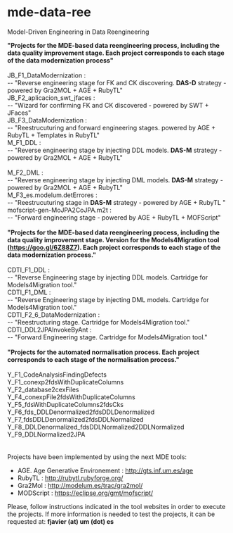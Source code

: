 # mde-data-ree
Model-Driven Engineering in Data Reengineering

<strong>"Projects for the MDE-based data reengineering process, including the data quality improvement stage. Each project corresponds to each stage of the data modernization process"</strong><br><br>
JB_F1_DataModernization : <br> -- "Reverse engineering stage for FK and CK discovering. <strong>DAS-D</strong> strategy - powered by Gra2MOL + AGE + RubyTL" <br> 
JB_F2_aplicacion_swt_jfaces : <br> -- "Wizard for confirming FK and CK discovered - powered by SWT + JFaces" <br>
JB_F3_DataModernization : <br> -- "Reestrucuturing and forward engineering stages. powered by AGE + RubyTL + Templates in RubyTL" <br>
M_F1_DDL : <br> -- "Reverse engineering stage by injecting DDL models. <strong>DAS-M</strong> strategy - powered by Gra2MOL + AGE + RubyTL" <br> <br>
M_F2_DML : <br> -- "Reverse engineering stage by injecting DML models. <strong>DAS-M</strong> strategy - powered by Gra2MOL + AGE + RubyTL" <br>
M_F3_es.modelum.detErrores : <br> -- "Reestrucuturing stage in <strong>DAS-M</strong> strategy - powered by AGE + RubyTL " <br>
mofscript-gen-MoJPA2CoJPA.m2t : <br> -- "Forward engineering stage - powered by AGE + RubyTL + MOFScript" <br>
<br>
<strong>"Projects for the MDE-based data reengineering process, including the data quality improvement stage. Version for the Models4Migration tool (https://goo.gl/6Z88Z7). Each project corresponds to each stage of the data modernization process."</strong><br><br>
CDTI_F1_DDL : <br> -- "Reverse Engineering stage by injecting DDL models. Cartridge for Models4Migration tool." <br>
CDTI_F1_DML : <br> -- "Reverse Engineering stage by injecting DML models. Cartridge for Models4Migration tool." <br>
CDTI_F2_6_DataModernization : <br> -- "Reestructuring stage. Cartridge for Models4Migration tool." <br>
CDTI_DDL2JPAInvokeByAnt : <br> -- "Forward Engineering stage. Cartridge for Models4Migration tool." <br>
<br>
<strong>"Projects for the automated normalisation process. Each project corresponds to each stage of the normalisation process."</strong><br><br>
Y_F1_CodeAnalysisFindingDefects<br>
Y_F1_conexp2fdsWithDuplicateColumns<br>
Y_F2_database2cexFiles<br>
Y_F4_conexpFile2fdsWithDuplicateColumns<br>
Y_F5_fdsWithDuplicateColumns2fdsCks<br>
Y_F6_fds_DDLDenormalized2fdsDDLDenormalized<br>
Y_F7_fdsDDLDenormalized2fdsDDLNormalized<br>
Y_F8_DDLDenormalized_fdsDDLNormalized2DDLNormalized<br>
Y_F9_DDLNormalized2JPA<br>
<br>
<br>
Projects have been implemented by using the next MDE tools:<br>
- AGE. Age Generative Environement : http://gts.inf.um.es/age<br>
- RubyTL : http://rubytl.rubyforge.org/<br>
- Gra2Mol : http://modelum.es/trac/gra2mol/<br>
- MODScript : https://eclipse.org/gmt/mofscript/<br>

Please, follow instructions indicated in the tool websites in order to execute the projects. If more information is needed to test the projects, it can be requested at: <strong>fjavier (at) um (dot) es</strong><br>
<br>
